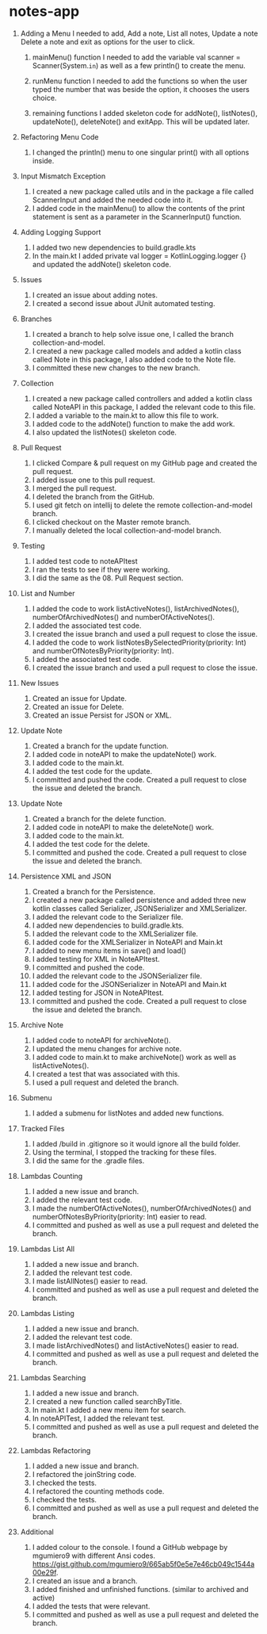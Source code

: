 # notes-app

01. Adding a Menu
I needed to add, Add a note, List all notes, Update a note Delete a note and exit as options for the user to click.

    1. mainMenu() function
    I needed to add the variable val scanner = Scanner(System.`in`)
    as well as a few println() to create the menu.

    2. runMenu function
    I needed to add the functions so when the user typed the number that was beside the option, it chooses the users choice.

    3. remaining functions
    I added skeleton code for addNote(), listNotes(), updateNote(), deleteNote() and exitApp. This will be updated later.

02. Refactoring Menu Code

    1. I changed the println() menu to one singular print() with all options inside.

03. Input Mismatch Exception

    1. I created a new package called utils and in the package a file called ScannerInput and added the needed code into it.
    2. I added code in the mainMenu() to allow the contents of the print statement is sent as a parameter in the ScannerInput() function.

04. Adding Logging Support

    1. I added two new dependencies to build.gradle.kts
    2. In the main.kt I added private val logger = KotlinLogging.logger {} 
    and updated the addNote() skeleton code.

05. Issues

    1. I created an issue about adding notes.
    2. I created a second issue about JUnit automated testing.

06. Branches

    1. I created a branch to help solve issue one, I called the branch collection-and-model.
    2. I created a new package called models and added a kotlin class called Note in this package, I also added code to the Note file.
    3. I committed these new changes to the new branch.

07. Collection

    1. I created a new package called controllers and added a kotlin class called NoteAPI in this package, I added the relevant code to this file.
    2. I added a variable to the main.kt to allow this file to work.
    3. I added code to the addNote() function to make the add work.
    4. I also updated the listNotes() skeleton code.

08. Pull Request

    1. I clicked Compare & pull request on my GitHub page and created the pull request. 
    2. I added issue one to this pull request.
    3. I merged the pull request.
    4. I deleted the branch from the GitHub.
    5. I used git fetch on intellij to delete the remote collection-and-model branch.
    6. I clicked checkout on the Master remote branch.
    7. I manually deleted the local collection-and-model branch.

09. Testing

    1. I added test code to noteAPItest
    2. I ran the tests to see if they were working.
    3. I did the same as the 08. Pull Request section.

10. List and Number

    1. I added the code to work listActiveNotes(), listArchivedNotes(), numberOfArchivedNotes() and numberOfActiveNotes().
    2. I added the associated test code.
    3. I created the issue branch and used a pull request to close the issue.
    4. I added the code to work listNotesBySelectedPriority(priority: Int) and numberOfNotesByPriority(priority: Int).
    5. I added the associated test code.
    6. I created the issue branch and used a pull request to close the issue.

11. New Issues

    1. Created an issue for Update.
    2. Created an issue for Delete.
    3. Created an issue Persist for JSON or XML.

12. Update Note

    1. Created a branch for the update function.
    2. I added code in noteAPI to make the updateNote() work.
    3. I added code to the main.kt.
    4. I added the test code for the update.
    5. I committed and pushed the code. Created a pull request to close the issue and deleted the branch.

13. Update Note

    1. Created a branch for the delete function.
    2. I added code in noteAPI to make the deleteNote() work.
    3. I added code to the main.kt.
    4. I added the test code for the delete.
    5. I committed and pushed the code. Created a pull request to close the issue and deleted the branch.

14. Persistence XML and JSON

    1. Created a branch for the Persistence.
    2. I created a new package called persistence and added three new kotlin classes called Serializer, JSONSerializer and XMLSerializer.
    3. I added the relevant code to the Serializer file.
    4. I added new dependencies to build.gradle.kts.
    5. I added the relevant code to the XMLSerializer file.
    6. I added code for the XMLSerializer in NoteAPI and Main.kt
    7. I added to new menu items in save() and load()
    8. I added testing for XML in NoteAPItest.
    9. I committed and pushed the code.
    10. I added the relevant code to the JSONSerializer file.
    11. I added code for the JSONSerializer in NoteAPI and Main.kt
    12. I added testing for JSON in NoteAPItest.
    13. I committed and pushed the code. Created a pull request to close the issue and deleted the branch.

15. Archive Note

    1. I added code to noteAPI for archiveNote().
    2. I updated the menu changes for archive note.
    3. I added code to main.kt to make archiveNote() work as well as listActiveNotes().
    4. I created a test that was associated with this.
    5. I used a pull request and deleted the branch.

16. Submenu

    1. I added a submenu for listNotes and added new functions.

17. Tracked Files

    1. I added /build in .gitignore so it would ignore all the build folder.
    2. Using the terminal, I stopped the tracking for these files.
    3. I did the same for the .gradle files.

18. Lambdas Counting

    1. I added a new issue and branch.
    2. I added the relevant test code.
    3. I made the numberOfActiveNotes(), numberOfArchivedNotes() and numberOfNotesByPriority(priority: Int) easier to read.
    4. I committed and pushed as well as use a pull request and deleted the branch.

19. Lambdas List All

    1. I added a new issue and branch.
    2. I added the relevant test code.
    3. I made listAllNotes() easier to read.
    4. I committed and pushed as well as use a pull request and deleted the branch.

20. Lambdas Listing

    1. I added a new issue and branch.
    2. I added the relevant test code.
    3. I made listArchivedNotes() and listActiveNotes() easier to read.
    4. I committed and pushed as well as use a pull request and deleted the branch.

21. Lambdas Searching

    1. I added a new issue and branch.
    2. I created a new function called searchByTitle.
    3. In main.kt I added a new menu item for search.
    4. In noteAPITest, I added the relevant test.
    5. I committed and pushed as well as use a pull request and deleted the branch.

22. Lambdas Refactoring

    1. I added a new issue and branch.
    2. I refactored the joinString code.
    3. I checked the tests.
    4. I refactored the counting methods code.
    5. I checked the tests.
    6. I committed and pushed as well as use a pull request and deleted the branch.

23. Additional

    1. I added colour to the console. I found a GitHub webpage by mgumiero9 with different Ansi codes. https://gist.github.com/mgumiero9/665ab5f0e5e7e46cb049c1544a00e29f.
    2. I created an issue and a branch.
    3. I added finished and unfinished functions. (similar to archived and active)
    4. I added the tests that were relevant.
    5. I committed and pushed as well as use a pull request and deleted the branch.